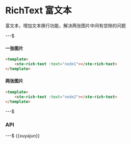 # RichText 富文本

富文本，增加文本换行功能，解决两张图片中间有空隙的问题

---$

#### 一张图片

```html
<template>
    <ste-rich-text :text="node1"></ste-rich-text>
</template>
```

#### 两张图片

```html
<template>
    <ste-rich-text :text="node2"></ste-rich-text>
</template>
```

---$

### API

<!-- props -->

---$
{{xuyajun}}
